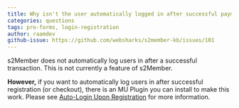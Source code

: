```yaml
---
title: Why isn't the user automatically logged in after successful payment?
categories: questions
tags: pro-forms, login-registration
author: raamdev
github-issue: https://github.com/websharks/s2member-kb/issues/101
---
```


s2Member does not automatically log users in after a successful transaction. This is not currently a feature of s2Member.

**However,** if you want to automatically log users in after successful registration (or checkout), there is an MU Plugin you can install to make this work. Please see [Auto-Login Upon Registration](https://github.com/websharks/s2member-kb/issues/166) for more information.